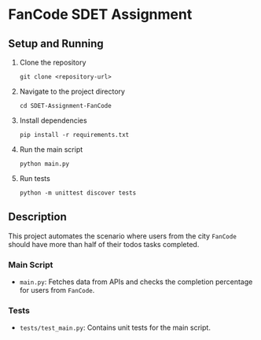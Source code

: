 # FanCode SDET Assignment

## Setup and Running

1. Clone the repository
   ```
   git clone <repository-url>
   ```
2. Navigate to the project directory
   ```
   cd SDET-Assignment-FanCode

   ```
3. Install dependencies
   ```
   pip install -r requirements.txt
   ```
4. Run the main script
   ```
   python main.py
   ```
5. Run tests
   ```
   python -m unittest discover tests
   ```

## Description

This project automates the scenario where users from the city `FanCode` should have more than half of their todos tasks completed.

### Main Script

- `main.py`: Fetches data from APIs and checks the completion percentage for users from `FanCode`.

### Tests

- `tests/test_main.py`: Contains unit tests for the main script.
